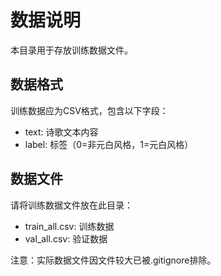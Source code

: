 # 数据说明

本目录用于存放训练数据文件。

## 数据格式

训练数据应为CSV格式，包含以下字段：
- text: 诗歌文本内容
- label: 标签（0=非元白风格，1=元白风格）

## 数据文件

请将训练数据文件放在此目录：
- train_all.csv: 训练数据
- val_all.csv: 验证数据

注意：实际数据文件因文件较大已被.gitignore排除。
